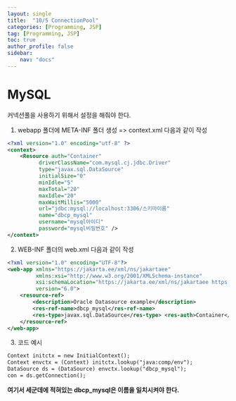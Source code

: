 ```yaml
---
layout: single
title:  "10/5 ConnectionPool"
categories: [Programming, JSP]
tag: [Programming, JSP]
toc: true
author_profile: false
sidebar:
    nav: "docs"
---
```


# MySQL

 커넥션풀을 사용하기 위해서 설정을 해줘야 한다.

1. webapp 폴더에 META-INF 폴더 생성 => context.xml 다음과 같이 작성

```xml
<?xml version="1.0" encoding="utf-8" ?>
<context>
    <Resource auth="Container"
          driverClassName="com.mysql.cj.jdbc.Driver"
          type="javax.sql.DataSource"
          initialSize="0"
          minIdle="5"
          maxTotal="20"
          maxIdle="20"
          maxWaitMillis="5000"
          url="jdbc:mysql://localhost:3306/스키마이름"
          name="dbcp_mysql"
          username="mysql아이디"
          password="mysql비밀번호" />
</context>
```

2. WEB-INF 폴더의 web.xml 다음과 같이 작성

```xml
<?xml version="1.0" encoding="UTF-8"?>
<web-app xmlns="https://jakarta.ee/xml/ns/jakartaee"
         xmlns:xsi="http://www.w3.org/2001/XMLSchema-instance"
         xsi:schemaLocation="https://jakarta.ee/xml/ns/jakartaee https://jakarta.ee/xml/ns/jakartaee/web-app_6_0.xsd"
         version="6.0">
    <resource-ref>
        <description>Oracle Datasource example</description>
        <res-ref-name>dbcp_mysql</res-ref-name>
        <res-type>javax.sql.DataSource</res-type> <res-auth>Container</res-auth>
    </resource-ref>
</web-app>

```

3. 코드 예시

```jsp
Context initctx = new InitialContext();
Context envctx = (Context) initctx.lookup("java:comp/env");
DataSource ds = (DataSource) envctx.lookup("dbcp_mysql");
con = ds.getConnection();
```

<b> 여기서 세군데에 적혀있는 dbcp_mysql은 이름을 일치시켜야 한다.</b>